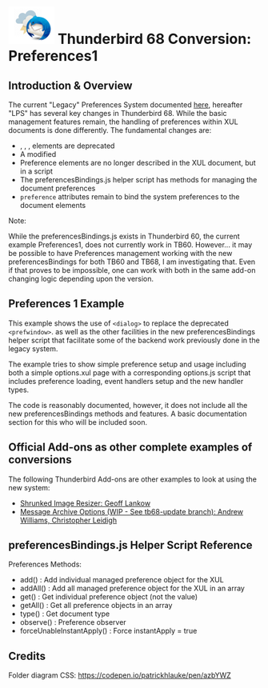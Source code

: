 # ![Thunderstorm icon] Thunderbird 68 Conversion: Preferences1

## Introduction & Overview

The current "Legacy" Preferences System documented [here][MozillaPreferences], hereafter
"LPS" has several key changes in Thunderbird 68.  While the basic management features
remain, the handling of preferences within XUL documents is done differently.
The fundamental changes are:
- <prefwindow>, <preferences>, <preference>, <prefpane> elements are deprecated
- A modified <dialog> window is used instead of <prefwindow>
- Preference elements are no longer described in the XUL document, but in a script
- The preferencesBindings.js helper script has methods for managing the document preferences 
- `preference` attributes remain to bind the system preferences to the document elements

Note: 

While the preferencesBindings.js exists in Thunderbird 60, the current example
Preferences1, does not currently work in TB60.  However... it may be possible
to have Preferences management working with the new preferencesBindings for both
TB60 and TB68, I am investigating that.  Even if that proves to be impossible,
one can work with both in the same add-on changing logic depending upon the version.


## Preferences 1 Example

This example shows the use of `<dialog>` to replace the deprecated `<prefwindow>`.
as well as the other facilities in the new preferencesBindings helper script that
facilitate some of the backend work previously done in the legacy system.

The example tries to show simple preference setup and usage including both
a simple options.xul page with a corresponding options.js script that includes
preference loading, event handlers setup and the new handler types.

The code is reasonably documented, however, it does not include all the new
preferencesBindings methods and features.  A basic documentation section for this
who will be included soon.

## Official Add-ons as other complete examples of conversions

The following Thunderbird Add-ons are other examples to look at using the new system:

- [Shrunked Image Resizer: Geoff Lankow][shrunked]
- [Message Archive Options (WIP - See tb68-update branch): Andrew Williams, Christopher Leidigh][MAO]

## preferencesBindings.js Helper Script Reference

Preferences Methods:
- add() : Add individual managed preference object for the XUL
- addAll() : Add all managed preference object for the XUL in an array
- get() : Get individual preference object (not the value)
- getAll() : Get all preference objects in an array
- type() : Get document type 
- observe() : Preference observer
- forceUnableInstantApply() : Force instantApply = true



## Credits

Folder diagram CSS: https://codepen.io/patrickhlauke/pen/azbYWZ

[MozillaPreferences]:https://developer.mozilla.org/en-US/docs/Archive/Add-ons/Code_snippets/Preferences
[MAO]:https://github.com/cleidigh/Message-archive-options-TB
[shrunked]:https://github.com/darktrojan/shrunked
[Thunderstorm icon]:/rep-resources/images/thunderstorm.png